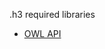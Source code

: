 .h3 required libraries

- [OWL API](http://downloads.sourceforge.net/project/owlapi/OWL%20API%20%28for%20OWL%202.0%29/3.5.0/owlapi-distribution-3.5.0.jar)

